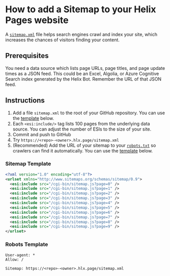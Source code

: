 # How to add a Sitemap to your Helix Pages website

A [`sitemap.xml`](https://en.wikipedia.org/wiki/Sitemaps) file helps search engines crawl and index your site, which increases the chances of visitors finding your content.

## Prerequisites

You need a data source which lists page URLs, page titles, and page update times as a JSON feed. This could be an Excel, Algolia, or Azure Cognitive Search index generated by the Helix Bot. Remember the URL of that JSON feed.

## Instructions

1. Add a file `sitemap.xml` to the root of your GitHub repository. You can use the [template](#sitemap-template) below.
2. Each `<esi:include/>` tag lists 100 pages from the underlying data source. You can adjust the number of ESIs to the size of your site.
5. Commit and push to GitHub
6. Try `https://<repo>-<owner>.hlx.page/sitemap.xml`
7. (Recommended) Add the URL of your sitemap to your [`robots.txt`](https://en.wikipedia.org/wiki/Robots_exclusion_standard) so crawlers can find it automatically. You can use the [template](#robots-template) below.

### Sitemap Template

```xml
<?xml version="1.0" encoding="utf-8"?>	
<urlset xmlns="http://www.sitemaps.org/schemas/sitemap/0.9">	
  <esi:include src="/cgi-bin/sitemap.js?page=0" />	
  <esi:include src="/cgi-bin/sitemap.js?page=1" />	
  <esi:include src="/cgi-bin/sitemap.js?page=2" />	
  <esi:include src="/cgi-bin/sitemap.js?page=3" />	
  <esi:include src="/cgi-bin/sitemap.js?page=4" />	
  <esi:include src="/cgi-bin/sitemap.js?page=5" />	
  <esi:include src="/cgi-bin/sitemap.js?page=6" />	
  <esi:include src="/cgi-bin/sitemap.js?page=7" />	
  <esi:include src="/cgi-bin/sitemap.js?page=8" />	
  <esi:include src="/cgi-bin/sitemap.js?page=9" />	
</urlset>
```

### Robots Template

```
User-agent: *
Allow: /

Sitemap: https://<repo>-<owner>.hlx.page/sitemap.xml
```
